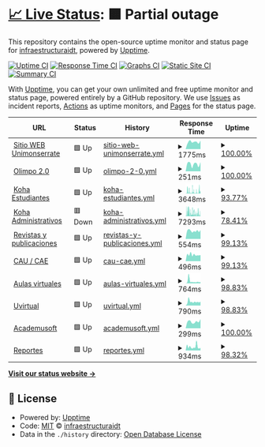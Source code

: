 # [📈 Live Status](https://estado.unimonserrate.edu.co): <!--live status--> **🟧 Partial outage**

This repository contains the open-source uptime monitor and status page for [infraestructuraidt](https://estado.unimonserrate.edu.co), powered by [Upptime](https://github.com/upptime/upptime).

[![Uptime CI](https://github.com/infraestructuraidt/status/workflows/Uptime%20CI/badge.svg)](https://github.com/infraestructuraidt/status/actions?query=workflow%3A%22Uptime+CI%22)
[![Response Time CI](https://github.com/infraestructuraidt/status/workflows/Response%20Time%20CI/badge.svg)](https://github.com/infraestructuraidt/status/actions?query=workflow%3A%22Response+Time+CI%22)
[![Graphs CI](https://github.com/infraestructuraidt/status/workflows/Graphs%20CI/badge.svg)](https://github.com/infraestructuraidt/status/actions?query=workflow%3A%22Graphs+CI%22)
[![Static Site CI](https://github.com/infraestructuraidt/status/workflows/Static%20Site%20CI/badge.svg)](https://github.com/infraestructuraidt/status/actions?query=workflow%3A%22Static+Site+CI%22)
[![Summary CI](https://github.com/infraestructuraidt/status/workflows/Summary%20CI/badge.svg)](https://github.com/infraestructuraidt/status/actions?query=workflow%3A%22Summary+CI%22)

With [Upptime](https://upptime.js.org), you can get your own unlimited and free uptime monitor and status page, powered entirely by a GitHub repository. We use [Issues](https://github.com/infraestructuraidt/status/issues) as incident reports, [Actions](https://github.com/infraestructuraidt/status/actions) as uptime monitors, and [Pages](https://estado.unimonserrate.edu.co) for the status page.

<!--start: status pages-->
<!-- This summary is generated by Upptime (https://github.com/upptime/upptime) -->
<!-- Do not edit this manually, your changes will be overwritten -->
<!-- prettier-ignore -->
| URL | Status | History | Response Time | Uptime |
| --- | ------ | ------- | ------------- | ------ |
| <img alt="" src="https://icons.duckduckgo.com/ip3/www.unimonserrate.edu.co.ico" height="13"> [Sitio WEB Unimonserrate](https://www.unimonserrate.edu.co/) | 🟩 Up | [sitio-web-unimonserrate.yml](https://github.com/infraestructuraidt/status/commits/HEAD/history/sitio-web-unimonserrate.yml) | <details><summary><img alt="Response time graph" src="./graphs/sitio-web-unimonserrate/response-time-week.png" height="20"> 1775ms</summary><br><a href="https://estado.unimonserrate.edu.co/history/sitio-web-unimonserrate"><img alt="Response time 1942" src="https://img.shields.io/endpoint?url=https%3A%2F%2Fraw.githubusercontent.com%2Finfraestructuraidt%2Fstatus%2FHEAD%2Fapi%2Fsitio-web-unimonserrate%2Fresponse-time.json"></a><br><a href="https://estado.unimonserrate.edu.co/history/sitio-web-unimonserrate"><img alt="24-hour response time 2081" src="https://img.shields.io/endpoint?url=https%3A%2F%2Fraw.githubusercontent.com%2Finfraestructuraidt%2Fstatus%2FHEAD%2Fapi%2Fsitio-web-unimonserrate%2Fresponse-time-day.json"></a><br><a href="https://estado.unimonserrate.edu.co/history/sitio-web-unimonserrate"><img alt="7-day response time 1775" src="https://img.shields.io/endpoint?url=https%3A%2F%2Fraw.githubusercontent.com%2Finfraestructuraidt%2Fstatus%2FHEAD%2Fapi%2Fsitio-web-unimonserrate%2Fresponse-time-week.json"></a><br><a href="https://estado.unimonserrate.edu.co/history/sitio-web-unimonserrate"><img alt="30-day response time 1999" src="https://img.shields.io/endpoint?url=https%3A%2F%2Fraw.githubusercontent.com%2Finfraestructuraidt%2Fstatus%2FHEAD%2Fapi%2Fsitio-web-unimonserrate%2Fresponse-time-month.json"></a><br><a href="https://estado.unimonserrate.edu.co/history/sitio-web-unimonserrate"><img alt="1-year response time 1944" src="https://img.shields.io/endpoint?url=https%3A%2F%2Fraw.githubusercontent.com%2Finfraestructuraidt%2Fstatus%2FHEAD%2Fapi%2Fsitio-web-unimonserrate%2Fresponse-time-year.json"></a></details> | <details><summary><a href="https://estado.unimonserrate.edu.co/history/sitio-web-unimonserrate">100.00%</a></summary><a href="https://estado.unimonserrate.edu.co/history/sitio-web-unimonserrate"><img alt="All-time uptime 99.60%" src="https://img.shields.io/endpoint?url=https%3A%2F%2Fraw.githubusercontent.com%2Finfraestructuraidt%2Fstatus%2FHEAD%2Fapi%2Fsitio-web-unimonserrate%2Fuptime.json"></a><br><a href="https://estado.unimonserrate.edu.co/history/sitio-web-unimonserrate"><img alt="24-hour uptime 100.00%" src="https://img.shields.io/endpoint?url=https%3A%2F%2Fraw.githubusercontent.com%2Finfraestructuraidt%2Fstatus%2FHEAD%2Fapi%2Fsitio-web-unimonserrate%2Fuptime-day.json"></a><br><a href="https://estado.unimonserrate.edu.co/history/sitio-web-unimonserrate"><img alt="7-day uptime 100.00%" src="https://img.shields.io/endpoint?url=https%3A%2F%2Fraw.githubusercontent.com%2Finfraestructuraidt%2Fstatus%2FHEAD%2Fapi%2Fsitio-web-unimonserrate%2Fuptime-week.json"></a><br><a href="https://estado.unimonserrate.edu.co/history/sitio-web-unimonserrate"><img alt="30-day uptime 99.83%" src="https://img.shields.io/endpoint?url=https%3A%2F%2Fraw.githubusercontent.com%2Finfraestructuraidt%2Fstatus%2FHEAD%2Fapi%2Fsitio-web-unimonserrate%2Fuptime-month.json"></a><br><a href="https://estado.unimonserrate.edu.co/history/sitio-web-unimonserrate"><img alt="1-year uptime 99.28%" src="https://img.shields.io/endpoint?url=https%3A%2F%2Fraw.githubusercontent.com%2Finfraestructuraidt%2Fstatus%2FHEAD%2Fapi%2Fsitio-web-unimonserrate%2Fuptime-year.json"></a></details>
| <img alt="" src="https://icons.duckduckgo.com/ip3/unimonserrate.ohelit.co.ico" height="13"> [Olimpo 2.0](https://unimonserrate.ohelit.co/) | 🟩 Up | [olimpo-2-0.yml](https://github.com/infraestructuraidt/status/commits/HEAD/history/olimpo-2-0.yml) | <details><summary><img alt="Response time graph" src="./graphs/olimpo-2-0/response-time-week.png" height="20"> 251ms</summary><br><a href="https://estado.unimonserrate.edu.co/history/olimpo-2-0"><img alt="Response time 181" src="https://img.shields.io/endpoint?url=https%3A%2F%2Fraw.githubusercontent.com%2Finfraestructuraidt%2Fstatus%2FHEAD%2Fapi%2Folimpo-2-0%2Fresponse-time.json"></a><br><a href="https://estado.unimonserrate.edu.co/history/olimpo-2-0"><img alt="24-hour response time 313" src="https://img.shields.io/endpoint?url=https%3A%2F%2Fraw.githubusercontent.com%2Finfraestructuraidt%2Fstatus%2FHEAD%2Fapi%2Folimpo-2-0%2Fresponse-time-day.json"></a><br><a href="https://estado.unimonserrate.edu.co/history/olimpo-2-0"><img alt="7-day response time 251" src="https://img.shields.io/endpoint?url=https%3A%2F%2Fraw.githubusercontent.com%2Finfraestructuraidt%2Fstatus%2FHEAD%2Fapi%2Folimpo-2-0%2Fresponse-time-week.json"></a><br><a href="https://estado.unimonserrate.edu.co/history/olimpo-2-0"><img alt="30-day response time 231" src="https://img.shields.io/endpoint?url=https%3A%2F%2Fraw.githubusercontent.com%2Finfraestructuraidt%2Fstatus%2FHEAD%2Fapi%2Folimpo-2-0%2Fresponse-time-month.json"></a><br><a href="https://estado.unimonserrate.edu.co/history/olimpo-2-0"><img alt="1-year response time 181" src="https://img.shields.io/endpoint?url=https%3A%2F%2Fraw.githubusercontent.com%2Finfraestructuraidt%2Fstatus%2FHEAD%2Fapi%2Folimpo-2-0%2Fresponse-time-year.json"></a></details> | <details><summary><a href="https://estado.unimonserrate.edu.co/history/olimpo-2-0">100.00%</a></summary><a href="https://estado.unimonserrate.edu.co/history/olimpo-2-0"><img alt="All-time uptime 99.87%" src="https://img.shields.io/endpoint?url=https%3A%2F%2Fraw.githubusercontent.com%2Finfraestructuraidt%2Fstatus%2FHEAD%2Fapi%2Folimpo-2-0%2Fuptime.json"></a><br><a href="https://estado.unimonserrate.edu.co/history/olimpo-2-0"><img alt="24-hour uptime 100.00%" src="https://img.shields.io/endpoint?url=https%3A%2F%2Fraw.githubusercontent.com%2Finfraestructuraidt%2Fstatus%2FHEAD%2Fapi%2Folimpo-2-0%2Fuptime-day.json"></a><br><a href="https://estado.unimonserrate.edu.co/history/olimpo-2-0"><img alt="7-day uptime 100.00%" src="https://img.shields.io/endpoint?url=https%3A%2F%2Fraw.githubusercontent.com%2Finfraestructuraidt%2Fstatus%2FHEAD%2Fapi%2Folimpo-2-0%2Fuptime-week.json"></a><br><a href="https://estado.unimonserrate.edu.co/history/olimpo-2-0"><img alt="30-day uptime 100.00%" src="https://img.shields.io/endpoint?url=https%3A%2F%2Fraw.githubusercontent.com%2Finfraestructuraidt%2Fstatus%2FHEAD%2Fapi%2Folimpo-2-0%2Fuptime-month.json"></a><br><a href="https://estado.unimonserrate.edu.co/history/olimpo-2-0"><img alt="1-year uptime 99.87%" src="https://img.shields.io/endpoint?url=https%3A%2F%2Fraw.githubusercontent.com%2Finfraestructuraidt%2Fstatus%2FHEAD%2Fapi%2Folimpo-2-0%2Fuptime-year.json"></a></details>
| <img alt="" src="https://icons.duckduckgo.com/ip3/unimonserrate-library.ohelit.co.ico" height="13"> [Koha Estudiantes](https://unimonserrate-library.ohelit.co/) | 🟩 Up | [koha-estudiantes.yml](https://github.com/infraestructuraidt/status/commits/HEAD/history/koha-estudiantes.yml) | <details><summary><img alt="Response time graph" src="./graphs/koha-estudiantes/response-time-week.png" height="20"> 3648ms</summary><br><a href="https://estado.unimonserrate.edu.co/history/koha-estudiantes"><img alt="Response time 2489" src="https://img.shields.io/endpoint?url=https%3A%2F%2Fraw.githubusercontent.com%2Finfraestructuraidt%2Fstatus%2FHEAD%2Fapi%2Fkoha-estudiantes%2Fresponse-time.json"></a><br><a href="https://estado.unimonserrate.edu.co/history/koha-estudiantes"><img alt="24-hour response time 1007" src="https://img.shields.io/endpoint?url=https%3A%2F%2Fraw.githubusercontent.com%2Finfraestructuraidt%2Fstatus%2FHEAD%2Fapi%2Fkoha-estudiantes%2Fresponse-time-day.json"></a><br><a href="https://estado.unimonserrate.edu.co/history/koha-estudiantes"><img alt="7-day response time 3648" src="https://img.shields.io/endpoint?url=https%3A%2F%2Fraw.githubusercontent.com%2Finfraestructuraidt%2Fstatus%2FHEAD%2Fapi%2Fkoha-estudiantes%2Fresponse-time-week.json"></a><br><a href="https://estado.unimonserrate.edu.co/history/koha-estudiantes"><img alt="30-day response time 4537" src="https://img.shields.io/endpoint?url=https%3A%2F%2Fraw.githubusercontent.com%2Finfraestructuraidt%2Fstatus%2FHEAD%2Fapi%2Fkoha-estudiantes%2Fresponse-time-month.json"></a><br><a href="https://estado.unimonserrate.edu.co/history/koha-estudiantes"><img alt="1-year response time 2513" src="https://img.shields.io/endpoint?url=https%3A%2F%2Fraw.githubusercontent.com%2Finfraestructuraidt%2Fstatus%2FHEAD%2Fapi%2Fkoha-estudiantes%2Fresponse-time-year.json"></a></details> | <details><summary><a href="https://estado.unimonserrate.edu.co/history/koha-estudiantes">93.77%</a></summary><a href="https://estado.unimonserrate.edu.co/history/koha-estudiantes"><img alt="All-time uptime 99.36%" src="https://img.shields.io/endpoint?url=https%3A%2F%2Fraw.githubusercontent.com%2Finfraestructuraidt%2Fstatus%2FHEAD%2Fapi%2Fkoha-estudiantes%2Fuptime.json"></a><br><a href="https://estado.unimonserrate.edu.co/history/koha-estudiantes"><img alt="24-hour uptime 93.25%" src="https://img.shields.io/endpoint?url=https%3A%2F%2Fraw.githubusercontent.com%2Finfraestructuraidt%2Fstatus%2FHEAD%2Fapi%2Fkoha-estudiantes%2Fuptime-day.json"></a><br><a href="https://estado.unimonserrate.edu.co/history/koha-estudiantes"><img alt="7-day uptime 93.77%" src="https://img.shields.io/endpoint?url=https%3A%2F%2Fraw.githubusercontent.com%2Finfraestructuraidt%2Fstatus%2FHEAD%2Fapi%2Fkoha-estudiantes%2Fuptime-week.json"></a><br><a href="https://estado.unimonserrate.edu.co/history/koha-estudiantes"><img alt="30-day uptime 92.38%" src="https://img.shields.io/endpoint?url=https%3A%2F%2Fraw.githubusercontent.com%2Finfraestructuraidt%2Fstatus%2FHEAD%2Fapi%2Fkoha-estudiantes%2Fuptime-month.json"></a><br><a href="https://estado.unimonserrate.edu.co/history/koha-estudiantes"><img alt="1-year uptime 99.36%" src="https://img.shields.io/endpoint?url=https%3A%2F%2Fraw.githubusercontent.com%2Finfraestructuraidt%2Fstatus%2FHEAD%2Fapi%2Fkoha-estudiantes%2Fuptime-year.json"></a></details>
| <img alt="" src="https://icons.duckduckgo.com/ip3/unimonserrate-library-intra.ohelit.co.ico" height="13"> [Koha Administrativos](https://unimonserrate-library-intra.ohelit.co/) | 🟥 Down | [koha-administrativos.yml](https://github.com/infraestructuraidt/status/commits/HEAD/history/koha-administrativos.yml) | <details><summary><img alt="Response time graph" src="./graphs/koha-administrativos/response-time-week.png" height="20"> 7293ms</summary><br><a href="https://estado.unimonserrate.edu.co/history/koha-administrativos"><img alt="Response time 5145" src="https://img.shields.io/endpoint?url=https%3A%2F%2Fraw.githubusercontent.com%2Finfraestructuraidt%2Fstatus%2FHEAD%2Fapi%2Fkoha-administrativos%2Fresponse-time.json"></a><br><a href="https://estado.unimonserrate.edu.co/history/koha-administrativos"><img alt="24-hour response time 9582" src="https://img.shields.io/endpoint?url=https%3A%2F%2Fraw.githubusercontent.com%2Finfraestructuraidt%2Fstatus%2FHEAD%2Fapi%2Fkoha-administrativos%2Fresponse-time-day.json"></a><br><a href="https://estado.unimonserrate.edu.co/history/koha-administrativos"><img alt="7-day response time 7293" src="https://img.shields.io/endpoint?url=https%3A%2F%2Fraw.githubusercontent.com%2Finfraestructuraidt%2Fstatus%2FHEAD%2Fapi%2Fkoha-administrativos%2Fresponse-time-week.json"></a><br><a href="https://estado.unimonserrate.edu.co/history/koha-administrativos"><img alt="30-day response time 7916" src="https://img.shields.io/endpoint?url=https%3A%2F%2Fraw.githubusercontent.com%2Finfraestructuraidt%2Fstatus%2FHEAD%2Fapi%2Fkoha-administrativos%2Fresponse-time-month.json"></a><br><a href="https://estado.unimonserrate.edu.co/history/koha-administrativos"><img alt="1-year response time 5211" src="https://img.shields.io/endpoint?url=https%3A%2F%2Fraw.githubusercontent.com%2Finfraestructuraidt%2Fstatus%2FHEAD%2Fapi%2Fkoha-administrativos%2Fresponse-time-year.json"></a></details> | <details><summary><a href="https://estado.unimonserrate.edu.co/history/koha-administrativos">78.41%</a></summary><a href="https://estado.unimonserrate.edu.co/history/koha-administrativos"><img alt="All-time uptime 99.24%" src="https://img.shields.io/endpoint?url=https%3A%2F%2Fraw.githubusercontent.com%2Finfraestructuraidt%2Fstatus%2FHEAD%2Fapi%2Fkoha-administrativos%2Fuptime.json"></a><br><a href="https://estado.unimonserrate.edu.co/history/koha-administrativos"><img alt="24-hour uptime 81.67%" src="https://img.shields.io/endpoint?url=https%3A%2F%2Fraw.githubusercontent.com%2Finfraestructuraidt%2Fstatus%2FHEAD%2Fapi%2Fkoha-administrativos%2Fuptime-day.json"></a><br><a href="https://estado.unimonserrate.edu.co/history/koha-administrativos"><img alt="7-day uptime 78.41%" src="https://img.shields.io/endpoint?url=https%3A%2F%2Fraw.githubusercontent.com%2Finfraestructuraidt%2Fstatus%2FHEAD%2Fapi%2Fkoha-administrativos%2Fuptime-week.json"></a><br><a href="https://estado.unimonserrate.edu.co/history/koha-administrativos"><img alt="30-day uptime 90.83%" src="https://img.shields.io/endpoint?url=https%3A%2F%2Fraw.githubusercontent.com%2Finfraestructuraidt%2Fstatus%2FHEAD%2Fapi%2Fkoha-administrativos%2Fuptime-month.json"></a><br><a href="https://estado.unimonserrate.edu.co/history/koha-administrativos"><img alt="1-year uptime 99.24%" src="https://img.shields.io/endpoint?url=https%3A%2F%2Fraw.githubusercontent.com%2Finfraestructuraidt%2Fstatus%2FHEAD%2Fapi%2Fkoha-administrativos%2Fuptime-year.json"></a></details>
| <img alt="" src="https://icons.duckduckgo.com/ip3/revistas.unimonserrate.edu.co.ico" height="13"> [Revistas y publicaciones](https://revistas.unimonserrate.edu.co/) | 🟩 Up | [revistas-y-publicaciones.yml](https://github.com/infraestructuraidt/status/commits/HEAD/history/revistas-y-publicaciones.yml) | <details><summary><img alt="Response time graph" src="./graphs/revistas-y-publicaciones/response-time-week.png" height="20"> 554ms</summary><br><a href="https://estado.unimonserrate.edu.co/history/revistas-y-publicaciones"><img alt="Response time 618" src="https://img.shields.io/endpoint?url=https%3A%2F%2Fraw.githubusercontent.com%2Finfraestructuraidt%2Fstatus%2FHEAD%2Fapi%2Frevistas-y-publicaciones%2Fresponse-time.json"></a><br><a href="https://estado.unimonserrate.edu.co/history/revistas-y-publicaciones"><img alt="24-hour response time 577" src="https://img.shields.io/endpoint?url=https%3A%2F%2Fraw.githubusercontent.com%2Finfraestructuraidt%2Fstatus%2FHEAD%2Fapi%2Frevistas-y-publicaciones%2Fresponse-time-day.json"></a><br><a href="https://estado.unimonserrate.edu.co/history/revistas-y-publicaciones"><img alt="7-day response time 554" src="https://img.shields.io/endpoint?url=https%3A%2F%2Fraw.githubusercontent.com%2Finfraestructuraidt%2Fstatus%2FHEAD%2Fapi%2Frevistas-y-publicaciones%2Fresponse-time-week.json"></a><br><a href="https://estado.unimonserrate.edu.co/history/revistas-y-publicaciones"><img alt="30-day response time 591" src="https://img.shields.io/endpoint?url=https%3A%2F%2Fraw.githubusercontent.com%2Finfraestructuraidt%2Fstatus%2FHEAD%2Fapi%2Frevistas-y-publicaciones%2Fresponse-time-month.json"></a><br><a href="https://estado.unimonserrate.edu.co/history/revistas-y-publicaciones"><img alt="1-year response time 612" src="https://img.shields.io/endpoint?url=https%3A%2F%2Fraw.githubusercontent.com%2Finfraestructuraidt%2Fstatus%2FHEAD%2Fapi%2Frevistas-y-publicaciones%2Fresponse-time-year.json"></a></details> | <details><summary><a href="https://estado.unimonserrate.edu.co/history/revistas-y-publicaciones">99.13%</a></summary><a href="https://estado.unimonserrate.edu.co/history/revistas-y-publicaciones"><img alt="All-time uptime 74.61%" src="https://img.shields.io/endpoint?url=https%3A%2F%2Fraw.githubusercontent.com%2Finfraestructuraidt%2Fstatus%2FHEAD%2Fapi%2Frevistas-y-publicaciones%2Fuptime.json"></a><br><a href="https://estado.unimonserrate.edu.co/history/revistas-y-publicaciones"><img alt="24-hour uptime 95.72%" src="https://img.shields.io/endpoint?url=https%3A%2F%2Fraw.githubusercontent.com%2Finfraestructuraidt%2Fstatus%2FHEAD%2Fapi%2Frevistas-y-publicaciones%2Fuptime-day.json"></a><br><a href="https://estado.unimonserrate.edu.co/history/revistas-y-publicaciones"><img alt="7-day uptime 99.13%" src="https://img.shields.io/endpoint?url=https%3A%2F%2Fraw.githubusercontent.com%2Finfraestructuraidt%2Fstatus%2FHEAD%2Fapi%2Frevistas-y-publicaciones%2Fuptime-week.json"></a><br><a href="https://estado.unimonserrate.edu.co/history/revistas-y-publicaciones"><img alt="30-day uptime 99.43%" src="https://img.shields.io/endpoint?url=https%3A%2F%2Fraw.githubusercontent.com%2Finfraestructuraidt%2Fstatus%2FHEAD%2Fapi%2Frevistas-y-publicaciones%2Fuptime-month.json"></a><br><a href="https://estado.unimonserrate.edu.co/history/revistas-y-publicaciones"><img alt="1-year uptime 98.03%" src="https://img.shields.io/endpoint?url=https%3A%2F%2Fraw.githubusercontent.com%2Finfraestructuraidt%2Fstatus%2FHEAD%2Fapi%2Frevistas-y-publicaciones%2Fuptime-year.json"></a></details>
| <img alt="" src="https://icons.duckduckgo.com/ip3/mesadeayuda.unimonserrate.edu.co.ico" height="13"> [CAU / CAE](https://mesadeayuda.unimonserrate.edu.co/) | 🟩 Up | [cau-cae.yml](https://github.com/infraestructuraidt/status/commits/HEAD/history/cau-cae.yml) | <details><summary><img alt="Response time graph" src="./graphs/cau-cae/response-time-week.png" height="20"> 496ms</summary><br><a href="https://estado.unimonserrate.edu.co/history/cau-cae"><img alt="Response time 524" src="https://img.shields.io/endpoint?url=https%3A%2F%2Fraw.githubusercontent.com%2Finfraestructuraidt%2Fstatus%2FHEAD%2Fapi%2Fcau-cae%2Fresponse-time.json"></a><br><a href="https://estado.unimonserrate.edu.co/history/cau-cae"><img alt="24-hour response time 512" src="https://img.shields.io/endpoint?url=https%3A%2F%2Fraw.githubusercontent.com%2Finfraestructuraidt%2Fstatus%2FHEAD%2Fapi%2Fcau-cae%2Fresponse-time-day.json"></a><br><a href="https://estado.unimonserrate.edu.co/history/cau-cae"><img alt="7-day response time 496" src="https://img.shields.io/endpoint?url=https%3A%2F%2Fraw.githubusercontent.com%2Finfraestructuraidt%2Fstatus%2FHEAD%2Fapi%2Fcau-cae%2Fresponse-time-week.json"></a><br><a href="https://estado.unimonserrate.edu.co/history/cau-cae"><img alt="30-day response time 496" src="https://img.shields.io/endpoint?url=https%3A%2F%2Fraw.githubusercontent.com%2Finfraestructuraidt%2Fstatus%2FHEAD%2Fapi%2Fcau-cae%2Fresponse-time-month.json"></a><br><a href="https://estado.unimonserrate.edu.co/history/cau-cae"><img alt="1-year response time 521" src="https://img.shields.io/endpoint?url=https%3A%2F%2Fraw.githubusercontent.com%2Finfraestructuraidt%2Fstatus%2FHEAD%2Fapi%2Fcau-cae%2Fresponse-time-year.json"></a></details> | <details><summary><a href="https://estado.unimonserrate.edu.co/history/cau-cae">99.13%</a></summary><a href="https://estado.unimonserrate.edu.co/history/cau-cae"><img alt="All-time uptime 66.49%" src="https://img.shields.io/endpoint?url=https%3A%2F%2Fraw.githubusercontent.com%2Finfraestructuraidt%2Fstatus%2FHEAD%2Fapi%2Fcau-cae%2Fuptime.json"></a><br><a href="https://estado.unimonserrate.edu.co/history/cau-cae"><img alt="24-hour uptime 95.72%" src="https://img.shields.io/endpoint?url=https%3A%2F%2Fraw.githubusercontent.com%2Finfraestructuraidt%2Fstatus%2FHEAD%2Fapi%2Fcau-cae%2Fuptime-day.json"></a><br><a href="https://estado.unimonserrate.edu.co/history/cau-cae"><img alt="7-day uptime 99.13%" src="https://img.shields.io/endpoint?url=https%3A%2F%2Fraw.githubusercontent.com%2Finfraestructuraidt%2Fstatus%2FHEAD%2Fapi%2Fcau-cae%2Fuptime-week.json"></a><br><a href="https://estado.unimonserrate.edu.co/history/cau-cae"><img alt="30-day uptime 99.43%" src="https://img.shields.io/endpoint?url=https%3A%2F%2Fraw.githubusercontent.com%2Finfraestructuraidt%2Fstatus%2FHEAD%2Fapi%2Fcau-cae%2Fuptime-month.json"></a><br><a href="https://estado.unimonserrate.edu.co/history/cau-cae"><img alt="1-year uptime 98.03%" src="https://img.shields.io/endpoint?url=https%3A%2F%2Fraw.githubusercontent.com%2Finfraestructuraidt%2Fstatus%2FHEAD%2Fapi%2Fcau-cae%2Fuptime-year.json"></a></details>
| <img alt="" src="https://icons.duckduckgo.com/ip3/aulasvirtuales.unimonserrate.edu.co.ico" height="13"> [Aulas virtuales](https://aulasvirtuales.unimonserrate.edu.co/) | 🟩 Up | [aulas-virtuales.yml](https://github.com/infraestructuraidt/status/commits/HEAD/history/aulas-virtuales.yml) | <details><summary><img alt="Response time graph" src="./graphs/aulas-virtuales/response-time-week.png" height="20"> 764ms</summary><br><a href="https://estado.unimonserrate.edu.co/history/aulas-virtuales"><img alt="Response time 831" src="https://img.shields.io/endpoint?url=https%3A%2F%2Fraw.githubusercontent.com%2Finfraestructuraidt%2Fstatus%2FHEAD%2Fapi%2Faulas-virtuales%2Fresponse-time.json"></a><br><a href="https://estado.unimonserrate.edu.co/history/aulas-virtuales"><img alt="24-hour response time 641" src="https://img.shields.io/endpoint?url=https%3A%2F%2Fraw.githubusercontent.com%2Finfraestructuraidt%2Fstatus%2FHEAD%2Fapi%2Faulas-virtuales%2Fresponse-time-day.json"></a><br><a href="https://estado.unimonserrate.edu.co/history/aulas-virtuales"><img alt="7-day response time 764" src="https://img.shields.io/endpoint?url=https%3A%2F%2Fraw.githubusercontent.com%2Finfraestructuraidt%2Fstatus%2FHEAD%2Fapi%2Faulas-virtuales%2Fresponse-time-week.json"></a><br><a href="https://estado.unimonserrate.edu.co/history/aulas-virtuales"><img alt="30-day response time 916" src="https://img.shields.io/endpoint?url=https%3A%2F%2Fraw.githubusercontent.com%2Finfraestructuraidt%2Fstatus%2FHEAD%2Fapi%2Faulas-virtuales%2Fresponse-time-month.json"></a><br><a href="https://estado.unimonserrate.edu.co/history/aulas-virtuales"><img alt="1-year response time 856" src="https://img.shields.io/endpoint?url=https%3A%2F%2Fraw.githubusercontent.com%2Finfraestructuraidt%2Fstatus%2FHEAD%2Fapi%2Faulas-virtuales%2Fresponse-time-year.json"></a></details> | <details><summary><a href="https://estado.unimonserrate.edu.co/history/aulas-virtuales">98.83%</a></summary><a href="https://estado.unimonserrate.edu.co/history/aulas-virtuales"><img alt="All-time uptime 98.60%" src="https://img.shields.io/endpoint?url=https%3A%2F%2Fraw.githubusercontent.com%2Finfraestructuraidt%2Fstatus%2FHEAD%2Fapi%2Faulas-virtuales%2Fuptime.json"></a><br><a href="https://estado.unimonserrate.edu.co/history/aulas-virtuales"><img alt="24-hour uptime 93.66%" src="https://img.shields.io/endpoint?url=https%3A%2F%2Fraw.githubusercontent.com%2Finfraestructuraidt%2Fstatus%2FHEAD%2Fapi%2Faulas-virtuales%2Fuptime-day.json"></a><br><a href="https://estado.unimonserrate.edu.co/history/aulas-virtuales"><img alt="7-day uptime 98.83%" src="https://img.shields.io/endpoint?url=https%3A%2F%2Fraw.githubusercontent.com%2Finfraestructuraidt%2Fstatus%2FHEAD%2Fapi%2Faulas-virtuales%2Fuptime-week.json"></a><br><a href="https://estado.unimonserrate.edu.co/history/aulas-virtuales"><img alt="30-day uptime 82.98%" src="https://img.shields.io/endpoint?url=https%3A%2F%2Fraw.githubusercontent.com%2Finfraestructuraidt%2Fstatus%2FHEAD%2Fapi%2Faulas-virtuales%2Fuptime-month.json"></a><br><a href="https://estado.unimonserrate.edu.co/history/aulas-virtuales"><img alt="1-year uptime 95.76%" src="https://img.shields.io/endpoint?url=https%3A%2F%2Fraw.githubusercontent.com%2Finfraestructuraidt%2Fstatus%2FHEAD%2Fapi%2Faulas-virtuales%2Fuptime-year.json"></a></details>
| <img alt="" src="https://icons.duckduckgo.com/ip3/uvirtual.unimonserrate.edu.co.ico" height="13"> [Uvirtual](https://uvirtual.unimonserrate.edu.co/) | 🟩 Up | [uvirtual.yml](https://github.com/infraestructuraidt/status/commits/HEAD/history/uvirtual.yml) | <details><summary><img alt="Response time graph" src="./graphs/uvirtual/response-time-week.png" height="20"> 790ms</summary><br><a href="https://estado.unimonserrate.edu.co/history/uvirtual"><img alt="Response time 1131" src="https://img.shields.io/endpoint?url=https%3A%2F%2Fraw.githubusercontent.com%2Finfraestructuraidt%2Fstatus%2FHEAD%2Fapi%2Fuvirtual%2Fresponse-time.json"></a><br><a href="https://estado.unimonserrate.edu.co/history/uvirtual"><img alt="24-hour response time 704" src="https://img.shields.io/endpoint?url=https%3A%2F%2Fraw.githubusercontent.com%2Finfraestructuraidt%2Fstatus%2FHEAD%2Fapi%2Fuvirtual%2Fresponse-time-day.json"></a><br><a href="https://estado.unimonserrate.edu.co/history/uvirtual"><img alt="7-day response time 790" src="https://img.shields.io/endpoint?url=https%3A%2F%2Fraw.githubusercontent.com%2Finfraestructuraidt%2Fstatus%2FHEAD%2Fapi%2Fuvirtual%2Fresponse-time-week.json"></a><br><a href="https://estado.unimonserrate.edu.co/history/uvirtual"><img alt="30-day response time 791" src="https://img.shields.io/endpoint?url=https%3A%2F%2Fraw.githubusercontent.com%2Finfraestructuraidt%2Fstatus%2FHEAD%2Fapi%2Fuvirtual%2Fresponse-time-month.json"></a><br><a href="https://estado.unimonserrate.edu.co/history/uvirtual"><img alt="1-year response time 1079" src="https://img.shields.io/endpoint?url=https%3A%2F%2Fraw.githubusercontent.com%2Finfraestructuraidt%2Fstatus%2FHEAD%2Fapi%2Fuvirtual%2Fresponse-time-year.json"></a></details> | <details><summary><a href="https://estado.unimonserrate.edu.co/history/uvirtual">98.83%</a></summary><a href="https://estado.unimonserrate.edu.co/history/uvirtual"><img alt="All-time uptime 99.04%" src="https://img.shields.io/endpoint?url=https%3A%2F%2Fraw.githubusercontent.com%2Finfraestructuraidt%2Fstatus%2FHEAD%2Fapi%2Fuvirtual%2Fuptime.json"></a><br><a href="https://estado.unimonserrate.edu.co/history/uvirtual"><img alt="24-hour uptime 93.66%" src="https://img.shields.io/endpoint?url=https%3A%2F%2Fraw.githubusercontent.com%2Finfraestructuraidt%2Fstatus%2FHEAD%2Fapi%2Fuvirtual%2Fuptime-day.json"></a><br><a href="https://estado.unimonserrate.edu.co/history/uvirtual"><img alt="7-day uptime 98.83%" src="https://img.shields.io/endpoint?url=https%3A%2F%2Fraw.githubusercontent.com%2Finfraestructuraidt%2Fstatus%2FHEAD%2Fapi%2Fuvirtual%2Fuptime-week.json"></a><br><a href="https://estado.unimonserrate.edu.co/history/uvirtual"><img alt="30-day uptime 98.84%" src="https://img.shields.io/endpoint?url=https%3A%2F%2Fraw.githubusercontent.com%2Finfraestructuraidt%2Fstatus%2FHEAD%2Fapi%2Fuvirtual%2Fuptime-month.json"></a><br><a href="https://estado.unimonserrate.edu.co/history/uvirtual"><img alt="1-year uptime 97.05%" src="https://img.shields.io/endpoint?url=https%3A%2F%2Fraw.githubusercontent.com%2Finfraestructuraidt%2Fstatus%2FHEAD%2Fapi%2Fuvirtual%2Fuptime-year.json"></a></details>
| <img alt="" src="https://icons.duckduckgo.com/ip3/academusoft.unimonserrate.edu.co.ico" height="13"> [Academusoft](https://academusoft.unimonserrate.edu.co/) | 🟩 Up | [academusoft.yml](https://github.com/infraestructuraidt/status/commits/HEAD/history/academusoft.yml) | <details><summary><img alt="Response time graph" src="./graphs/academusoft/response-time-week.png" height="20"> 299ms</summary><br><a href="https://estado.unimonserrate.edu.co/history/academusoft"><img alt="Response time 568" src="https://img.shields.io/endpoint?url=https%3A%2F%2Fraw.githubusercontent.com%2Finfraestructuraidt%2Fstatus%2FHEAD%2Fapi%2Facademusoft%2Fresponse-time.json"></a><br><a href="https://estado.unimonserrate.edu.co/history/academusoft"><img alt="24-hour response time 405" src="https://img.shields.io/endpoint?url=https%3A%2F%2Fraw.githubusercontent.com%2Finfraestructuraidt%2Fstatus%2FHEAD%2Fapi%2Facademusoft%2Fresponse-time-day.json"></a><br><a href="https://estado.unimonserrate.edu.co/history/academusoft"><img alt="7-day response time 299" src="https://img.shields.io/endpoint?url=https%3A%2F%2Fraw.githubusercontent.com%2Finfraestructuraidt%2Fstatus%2FHEAD%2Fapi%2Facademusoft%2Fresponse-time-week.json"></a><br><a href="https://estado.unimonserrate.edu.co/history/academusoft"><img alt="30-day response time 620" src="https://img.shields.io/endpoint?url=https%3A%2F%2Fraw.githubusercontent.com%2Finfraestructuraidt%2Fstatus%2FHEAD%2Fapi%2Facademusoft%2Fresponse-time-month.json"></a><br><a href="https://estado.unimonserrate.edu.co/history/academusoft"><img alt="1-year response time 573" src="https://img.shields.io/endpoint?url=https%3A%2F%2Fraw.githubusercontent.com%2Finfraestructuraidt%2Fstatus%2FHEAD%2Fapi%2Facademusoft%2Fresponse-time-year.json"></a></details> | <details><summary><a href="https://estado.unimonserrate.edu.co/history/academusoft">100.00%</a></summary><a href="https://estado.unimonserrate.edu.co/history/academusoft"><img alt="All-time uptime 74.49%" src="https://img.shields.io/endpoint?url=https%3A%2F%2Fraw.githubusercontent.com%2Finfraestructuraidt%2Fstatus%2FHEAD%2Fapi%2Facademusoft%2Fuptime.json"></a><br><a href="https://estado.unimonserrate.edu.co/history/academusoft"><img alt="24-hour uptime 100.00%" src="https://img.shields.io/endpoint?url=https%3A%2F%2Fraw.githubusercontent.com%2Finfraestructuraidt%2Fstatus%2FHEAD%2Fapi%2Facademusoft%2Fuptime-day.json"></a><br><a href="https://estado.unimonserrate.edu.co/history/academusoft"><img alt="7-day uptime 100.00%" src="https://img.shields.io/endpoint?url=https%3A%2F%2Fraw.githubusercontent.com%2Finfraestructuraidt%2Fstatus%2FHEAD%2Fapi%2Facademusoft%2Fuptime-week.json"></a><br><a href="https://estado.unimonserrate.edu.co/history/academusoft"><img alt="30-day uptime 99.96%" src="https://img.shields.io/endpoint?url=https%3A%2F%2Fraw.githubusercontent.com%2Finfraestructuraidt%2Fstatus%2FHEAD%2Fapi%2Facademusoft%2Fuptime-month.json"></a><br><a href="https://estado.unimonserrate.edu.co/history/academusoft"><img alt="1-year uptime 99.15%" src="https://img.shields.io/endpoint?url=https%3A%2F%2Fraw.githubusercontent.com%2Finfraestructuraidt%2Fstatus%2FHEAD%2Fapi%2Facademusoft%2Fuptime-year.json"></a></details>
| <img alt="" src="https://icons.duckduckgo.com/ip3/reportes.unimonserrate.edu.co.ico" height="13"> [Reportes](https://reportes.unimonserrate.edu.co/jasperserver/login.html) | 🟩 Up | [reportes.yml](https://github.com/infraestructuraidt/status/commits/HEAD/history/reportes.yml) | <details><summary><img alt="Response time graph" src="./graphs/reportes/response-time-week.png" height="20"> 934ms</summary><br><a href="https://estado.unimonserrate.edu.co/history/reportes"><img alt="Response time 1329" src="https://img.shields.io/endpoint?url=https%3A%2F%2Fraw.githubusercontent.com%2Finfraestructuraidt%2Fstatus%2FHEAD%2Fapi%2Freportes%2Fresponse-time.json"></a><br><a href="https://estado.unimonserrate.edu.co/history/reportes"><img alt="24-hour response time 1188" src="https://img.shields.io/endpoint?url=https%3A%2F%2Fraw.githubusercontent.com%2Finfraestructuraidt%2Fstatus%2FHEAD%2Fapi%2Freportes%2Fresponse-time-day.json"></a><br><a href="https://estado.unimonserrate.edu.co/history/reportes"><img alt="7-day response time 934" src="https://img.shields.io/endpoint?url=https%3A%2F%2Fraw.githubusercontent.com%2Finfraestructuraidt%2Fstatus%2FHEAD%2Fapi%2Freportes%2Fresponse-time-week.json"></a><br><a href="https://estado.unimonserrate.edu.co/history/reportes"><img alt="30-day response time 1565" src="https://img.shields.io/endpoint?url=https%3A%2F%2Fraw.githubusercontent.com%2Finfraestructuraidt%2Fstatus%2FHEAD%2Fapi%2Freportes%2Fresponse-time-month.json"></a><br><a href="https://estado.unimonserrate.edu.co/history/reportes"><img alt="1-year response time 1349" src="https://img.shields.io/endpoint?url=https%3A%2F%2Fraw.githubusercontent.com%2Finfraestructuraidt%2Fstatus%2FHEAD%2Fapi%2Freportes%2Fresponse-time-year.json"></a></details> | <details><summary><a href="https://estado.unimonserrate.edu.co/history/reportes">98.32%</a></summary><a href="https://estado.unimonserrate.edu.co/history/reportes"><img alt="All-time uptime 46.94%" src="https://img.shields.io/endpoint?url=https%3A%2F%2Fraw.githubusercontent.com%2Finfraestructuraidt%2Fstatus%2FHEAD%2Fapi%2Freportes%2Fuptime.json"></a><br><a href="https://estado.unimonserrate.edu.co/history/reportes"><img alt="24-hour uptime 95.71%" src="https://img.shields.io/endpoint?url=https%3A%2F%2Fraw.githubusercontent.com%2Finfraestructuraidt%2Fstatus%2FHEAD%2Fapi%2Freportes%2Fuptime-day.json"></a><br><a href="https://estado.unimonserrate.edu.co/history/reportes"><img alt="7-day uptime 98.32%" src="https://img.shields.io/endpoint?url=https%3A%2F%2Fraw.githubusercontent.com%2Finfraestructuraidt%2Fstatus%2FHEAD%2Fapi%2Freportes%2Fuptime-week.json"></a><br><a href="https://estado.unimonserrate.edu.co/history/reportes"><img alt="30-day uptime 97.89%" src="https://img.shields.io/endpoint?url=https%3A%2F%2Fraw.githubusercontent.com%2Finfraestructuraidt%2Fstatus%2FHEAD%2Fapi%2Freportes%2Fuptime-month.json"></a><br><a href="https://estado.unimonserrate.edu.co/history/reportes"><img alt="1-year uptime 97.00%" src="https://img.shields.io/endpoint?url=https%3A%2F%2Fraw.githubusercontent.com%2Finfraestructuraidt%2Fstatus%2FHEAD%2Fapi%2Freportes%2Fuptime-year.json"></a></details>

<!--end: status pages-->

[**Visit our status website →**](https://estado.unimonserrate.edu.co)

## 📄 License

- Powered by: [Upptime](https://github.com/upptime/upptime)
- Code: [MIT](./LICENSE) © [infraestructuraidt](https://estado.unimonserrate.edu.co)
- Data in the `./history` directory: [Open Database License](https://opendatacommons.org/licenses/odbl/1-0/)
